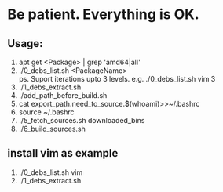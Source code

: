 # Be patient. Everything is OK.
## Usage:
1. apt get \<Package\> | grep 'amd64\|all'
2. ./0_debs_list.sh \<PackageName\>    
ps. Suport iterations upto 3 levels. 
e.g. ./0_debs_list.sh vim 3
3. ./1_debs_extract.sh
4. ./add_path_before_build.sh
5. cat export_path.need_to_source.$(whoami)>>~/.bashrc
6. source ~/.bashrc
7. ./5_fetch_sources.sh downloaded_bins
8. ./6_build_sources.sh 

## install vim as example
1. ./0_debs_list.sh vim
2. ./1_debs_extract.sh
